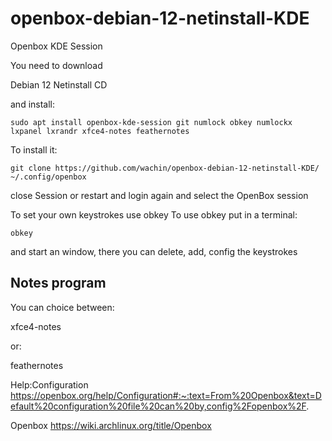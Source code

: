 # openbox-debian-12-netinstall-KDE

Openbox KDE Session

You need to download

Debian 12 Netinstall CD

and install:

```
sudo apt install openbox-kde-session git numlock obkey numlockx lxpanel lxrandr xfce4-notes feathernotes
```


To install it:
```
git clone https://github.com/wachin/openbox-debian-12-netinstall-KDE/ ~/.config/openbox
```

close Session or restart and login again and select the OpenBox session

To set your own keystrokes use obkey
To use obkey put in a terminal:

```
obkey
```

and start an window, there you can delete, add, config the keystrokes

## Notes program
You can choice between:

xfce4-notes

or:

feathernotes


Help:Configuration
https://openbox.org/help/Configuration#:~:text=From%20Openbox&text=Default%20configuration%20file%20can%20by,config%2Fopenbox%2F.

Openbox
https://wiki.archlinux.org/title/Openbox
